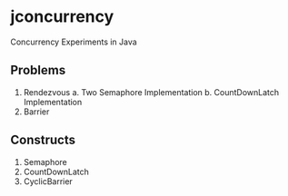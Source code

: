 # jconcurrency
Concurrency Experiments in Java

## Problems

1. Rendezvous
    a. Two Semaphore Implementation
    b. CountDownLatch Implementation
2. Barrier

## Constructs

1. Semaphore
2. CountDownLatch
3. CyclicBarrier
